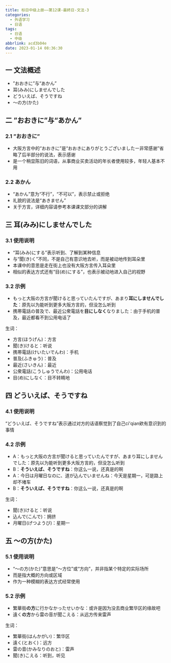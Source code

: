 ```yaml
---
title: 标日中级上册——第12课-最終日-文法-3
categories:
  - 外语学习
  - 日语
tags:
  - 日语
  - 中级
abbrlink: acd3b04e
date: 2023-01-14 08:36:30
---
```

## 一 文法概述

* ”おおきに”与“あかん”
* 耳(みみ)にしませんでした
* どういえば、そうですね
* ～の方(かた)

<!--more-->

## 二 ”おおきに”与“あかん”

### 2.1 ”おおきに”

* 大阪方言中的“おおきに”是“おおきにありがとうございましたー非常感谢”省略了后半部分的说法，表示感谢
* 是一个稍显陈旧的词语，从事商业买卖活动的年长者使用较多，年轻人基本不用

### 2.2 あかん

* “あかん”意为“不行”，“不可以”，表示禁止或拒绝
* 礼貌的说法是“あきません”
* 关于方言，详细内容请参考本课课文部分的讲解

## 三 耳(みみ)にしませんでした

### 3.1 使用说明

* “耳(みみ)にする”表示听到、了解到某种信息
* 与“聞(き)く”不同，不是自己有意识地去听，而是被动地传到耳朵里
* 本课中的意思是走在街上也没有大阪方言传入耳朵里
* 相似的表达方式还有“目(め)にする”，也表示被动地进入自己的视野

### 3.2 示例

* もっと大阪の方言が聞けると思っていたんですが、あまり**耳にしませんでした**：原先以为能听到更多大阪方言的，但没怎么听到
* 携帯電話の普及で、最近公衆電話を**目にしなく**なりました：由于手机的普及，最近都看不到公用电话了

 生词：

* 方言(ほうげん)：方言
* 聞(き)けると：听说
* 携帯電話(けいたいでんわ)：手机
* 普及(ふきゅう)：普及
* 最近(さいきん)：最近
* 公衆電話(こうしゅうでんわ)：公用电话
* 目(め)にしなく：目不转睛地

## 四 どういえば、そうですね

### 4.1 使用说明

“どういえば、そうですね”表示通过对方的话语察觉到了自己ci'qian欸有意识到的事情

### 4.2 示例

* A：もっと大阪の方言が聞けると思っていたんですが、あまり耳にしませんでした：原先以为能听到更多大阪方言的，但没怎么听到
* B：**そういえば、そうですね**：你这么一说，还真是的啊
* A：今日は月曜日なのに、道が込んでいませんね：今天是星期一，可是路上却不堵车
* B：**そういえば、そうですね**：你这么一说，还真是的啊

生词：

* 聞(き)けると：听说
* 込んで(こんで)：拥挤
* 月曜日(げつようび)：星期一

## 五 ～の方(かた)

### 5.1 使用说明

* “～の方(かた)”意思是“～方位”或“方向”，并非指某个特定的实际场所
* 而是指大概的方向或区域
* 作为一种模糊的表达方式经常使用

### 5.2 示例

* 繁華街**の方**に行かなかったせいかな：或许是因为没去商业繁华区的缘故吧
* 遠く**の方**から雷の音が聞こえる：从远方传来雷声

生词：

* 繁華街(はんかがい)：繁华区
* 遠く(とおく)：远方
* 雷の音(かみなりのおと)：雷声
* 聞(き)こえる：听到，听见
